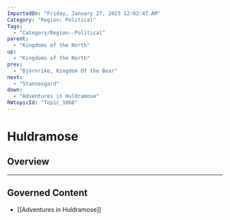 ```yaml
---
ImportedOn: "Friday, January 27, 2023 12:02:47 AM"
Category: "Region: Political"
Tags:
  - "Category/Region--Political"
parent:
  - "Kingdoms of the North"
up:
  - "Kingdoms of the North"
prev:
  - "Björnrike, Kingdom Of the Bear"
next:
  - "Stannasgard"
down:
  - "Adventures in Huldramose"
RWtopicId: "Topic_1868"
---
```

# Huldramose
## Overview
---
## Governed Content
- [[Adventures in Huldramose]]

